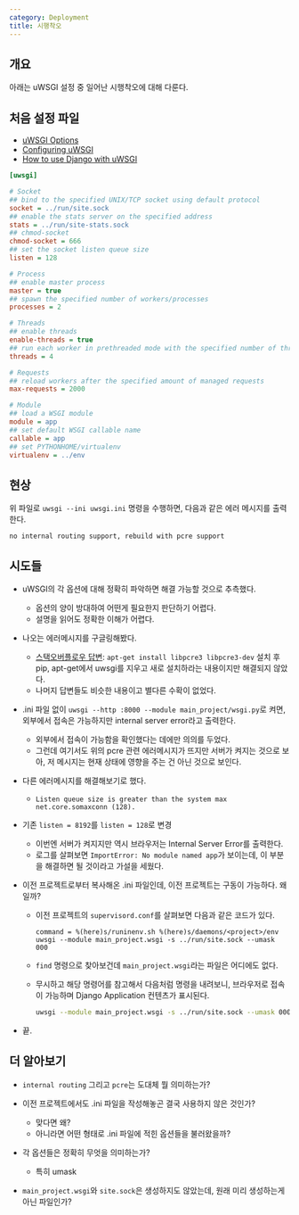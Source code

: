 ```yaml
---
category: Deployment
title: 시행착오
---
```



## 개요

아래는 uWSGI 설정 중 일어난 시행착오에 대해 다룬다.

## 처음 설정 파일
* [uWSGI Options](https://uwsgi-docs.readthedocs.io/en/latest/Options.html)
* [Configuring uWSGI](https://uwsgi.readthedocs.io/en/latest/Configuration.html)
* [How to use Django with uWSGI](https://docs.djangoproject.com/en/1.9/howto/deployment/wsgi/uwsgi/)

```ini
[uwsgi]

# Socket
## bind to the specified UNIX/TCP socket using default protocol
socket = ../run/site.sock
## enable the stats server on the specified address
stats = ../run/site-stats.sock
## chmod-socket
chmod-socket = 666
## set the socket listen queue size
listen = 128

# Process
## enable master process
master = true
## spawn the specified number of workers/processes
processes = 2

# Threads
## enable threads
enable-threads = true
## run each worker in prethreaded mode with the specified number of threads
threads = 4

# Requests
## reload workers after the specified amount of managed requests
max-requests = 2000

# Module
## load a WSGI module
module = app
## set default WSGI callable name
callable = app
## set PYTHONHOME/virtualenv
virtualenv = ../env
```


## 현상
위 파일로 `uwsgi --ini uwsgi.ini` 명령을 수행하면, 다음과 같은 에러 메시지를 출력한다.

```
no internal routing support, rebuild with pcre support
```


## 시도들
* uWSGI의 각 옵션에 대해 정확히 파악하면 해결 가능할 것으로 추측했다.
  - 옵션의 양이 방대하여 어떤게 필요한지 판단하기 어렵다.
  - 설명을 읽어도 정확한 이해가 어렵다.

* 나오는 에러메시지를 구글링해봤다.
  - [스택오버플로우 답변](http://stackoverflow.com/a/22645915): `apt-get install libpcre3 libpcre3-dev` 설치 후 pip, apt-get에서 uwsgi를 지우고 새로 설치하라는 내용이지만 해결되지 않았다.
  - 나머지 답변들도 비슷한 내용이고 별다른 수확이 없었다.

* .ini 파일 없이 `uwsgi --http :8000 --module main_project/wsgi.py`로 켜면, 외부에서 접속은 가능하지만 internal server error라고 출력한다.
  - 외부에서 접속이 가능함을 확인했다는 데에만 의의를 두었다.
  - 그런데 여기서도 위의 pcre 관련 에러메시지가 뜨지만 서버가 켜지는 것으로 보아, 저 메시지는 현재 상태에 영향을 주는 건 아닌 것으로 보인다.

* 다른 에러메시지를 해결해보기로 했다.
  - `Listen queue size is greater than the system max net.core.somaxconn (128).`

* 기존 `listen = 8192`를 `listen = 128`로 변경
  - 이번엔 서버가 켜지지만 역시 브라우저는 Internal Server Error를 출력한다.
  - 로그를 살펴보면 `ImportError: No module named app`가 보이는데, 이 부분을 해결하면 될 것이라고 가설을 세웠다.

* 이전 프로젝트로부터 복사해온 .ini 파일인데, 이전 프로젝트는 구동이 가능하다. 왜일까?
  - 이전 프로젝트의 `supervisord.conf`를 살펴보면 다음과 같은 코드가 있다.

    ```config
    command = %(here)s/runinenv.sh %(here)s/daemons/<project>/env uwsgi --module main_project.wsgi -s ../run/site.sock --umask 000
    ```

  - `find` 명령으로 찾아보건데 `main_project.wsgi`라는 파일은 어디에도 없다.
  - 무시하고 해당 명령어를 참고해서 다음처럼 명령을 내려보니, 브라우저로 접속이 가능하며 Django Application 컨텐츠가 표시된다.

    ```bash
    uwsgi --module main_project.wsgi -s ../run/site.sock --umask 000
    ```

* 끝.


## 더 알아보기
* `internal routing` 그리고 `pcre`는 도대체 뭘 의미하는가?

* 이전 프로젝트에서도 .ini 파일을 작성해놓곤 결국 사용하지 않은 것인가?
  - 맞다면 왜?
  - 아니라면 어떤 형태로 .ini 파일에 적힌 옵션들을 불러왔을까?

* 각 옵션들은 정확히 무엇을 의미하는가?
  - 특히 umask

* `main_project.wsgi`와 `site.sock`은 생성하지도 않았는데, 원래 미리 생성하는게 아닌 파일인가?
